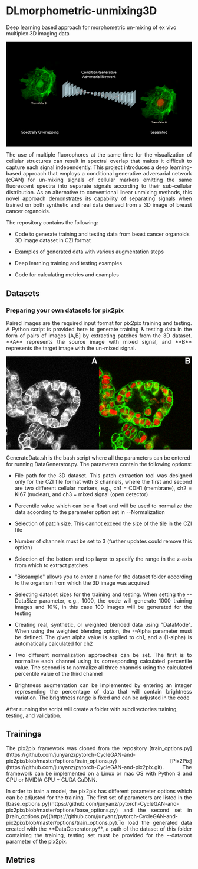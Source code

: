 # DLmorphometric-unmixing3D
Deep learning based approach for morphometric un-mixing of ex vivo multiplex 3D imaging data


<img src='imgs/img1.png' align="center" width=512>
<p align="justify">
The use of multiple fluorophores at the same time for the visualization of cellular structures can result in spectral overlap that makes it difficult to capture each signal independently. This project introduces a deep learning-based approach that employs a conditional generative adversarial network (cGAN) for un-mixing signals of cellular markers emitting the same fluorescent spectra into separate signals according to their sub-cellular distribution. As an alternative to conventional linear unmixing methods, this novel approach demonstrates its capability of separating signals when trained on both synthetic and real data derived from a 3D image of breast cancer organoids.

The repository contains the following:

- Code to generate training and testing data from beast cancer organoids 3D image dataset in CZI format

- Examples of generated data with various augmentation steps

- Deep learning training and testing examples 

- Code for calculating metrics and examples
</p>

## Datasets

### Preparing your own datasets for pix2pix
<p align="justify">
Paired images are the required input format for pix2pix training and testing. A Python script is provided here to generate training & testing data in the form of pairs of images [A,B] by extracting patches from the 3D dataset. **A** represents the source image with mixed signal, and **B** represents the target image with the un-mixed signal.</p>

<img src='imgs/img2.png' align="center" width=512>


GenerateData.sh is the bash script where all the parameters can be entered for running DataGenerator.py. The parameters contain the following options: 

- <p align="justify">File path for the 3D dataset. This patch extraction tool was designed only for the CZI file format with 3 channels, where the first and second are two different cellular markers, e.g., ch1 = CDH1 (membrane), ch2 = KI67 (nuclear), and ch3 = mixed signal (open detector)</p> 
- <p align="justify">Percentile value which can be a float and will be used to normalize the data acoording to the parameter option set in --Normalization</p>
- <p align="justify">Selection of patch size. This cannot exceed the size of the tile in the CZI file</p>
- <p align="justify">Number of channels must be set to 3 (further updates could remove this option)</p> 
- <p align="justify">Selection of the bottom and top layer to specify the range in the z-axis from which to extract patches</p>
- <p align="justify">"Biosample" allows you to enter a name for the dataset folder according to the organism from which the 3D image was acquired</p>
- <p align="justify">Selecting dataset sizes for the training and testing. When setting the --DataSize parameter, e.g., 1000, the code will generate 1000 training images and 10%, in this case 100 images will be generated for the testing</p>
- <p align="justify">Creating real, synthetic, or weighted blended data using "DataMode". When using the weighted blending option, the --Alpha parameter must be defined. The given alpha value is applied to ch1, and a (1-alpha) is automatically calculated for ch2</p>
- <p align="justify">Two different normalization approaches can be set. The first is to normalize each channel using its corresponding calculated percentile value. The second is to normalize all three channels using the calculated percentile value of the third channel</p>
- <p align="justify">Brightness augmentation can be implemented by entering an integer representing the percentage of data that will contain brightness variation. The brightness range is fixed and can be adjusted in the code</p>

After running the script will create a folder with subdirectories training, testing, and validation. 


## Trainings

<p align="justify">
The pix2pix framework was cloned from the repository [train_options.py](https://github.com/junyanz/pytorch-CycleGAN-and-pix2pix/blob/master/options/train_options.py) [Pix2Pix](https://github.com/junyanz/pytorch-CycleGAN-and-pix2pix.git). The framework can be implemented on a Linux or mac OS with Python 3 and
CPU or NVIDIA GPU + CUDA CuDNN.</p>
<p align="justify">
In order to train a model, the pix2pix has different parameter options which can be adjusted for the training. The first set of parameters are listed in the [base_options.py](https://github.com/junyanz/pytorch-CycleGAN-and-pix2pix/blob/master/options/base_options.py) and the second set in [train_options.py](https://github.com/junyanz/pytorch-CycleGAN-and-pix2pix/blob/master/options/train_options.py).To load the generated data created with the **DataGenerator.py**, a path of the dataset of this folder containing the training, testing set must be provided for the --dataroot parameter of the pix2pix. 
</p>

## Metrics






